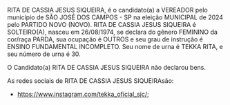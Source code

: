 RITA DE CASSIA JESUS SIQUEIRA, é o candidato(a) a VEREADOR pelo município de SÃO JOSÉ DOS CAMPOS - SP na eleição MUNICIPAL de 2024 pelo PARTIDO NOVO (NOVO). RITA DE CASSIA JESUS SIQUEIRA é SOLTEIRO(A), nasceu em 26/08/1974, se declara do gênero FEMININO da cor/raça PARDA, sua ocupação é OUTROS e seu grau de instrução é ENSINO FUNDAMENTAL INCOMPLETO. Seu nome de urna é TEKKA RITA, e seu número de urna é 30.

O Candidato(a) RITA DE CASSIA JESUS SIQUEIRA não declarou bens.


As redes sociais de RITA DE CASSIA JESUS SIQUEIRAsão:
- https://www.instagram.com/tekka_oficial_sjc/;